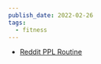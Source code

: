 ```yaml
---
publish_date: 2022-02-26
tags:
  - fitness
---
```

- [Reddit PPL Routine](https://www.reddit.com/r/Fitness/comments/37ylk5/a_linear_progression_based_ppl_program_for/)
